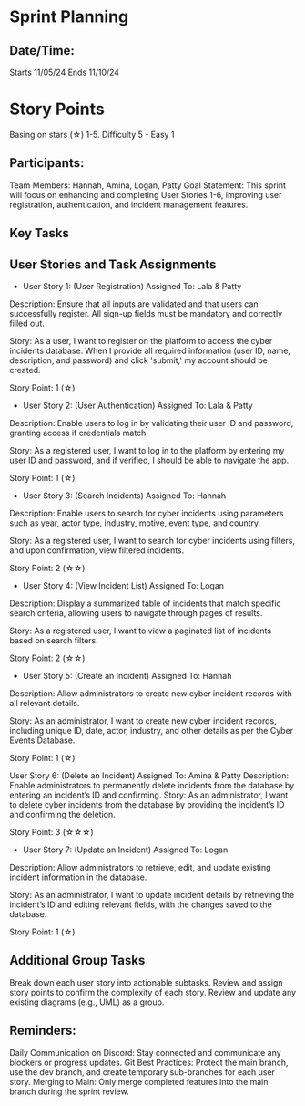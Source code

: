 # Sprint Planning

## Date/Time: 
Starts 11/05/24
Ends 11/10/24

# Story Points 

Basing on stars (☆) 1-5. Difficulty 5 - Easy 1 

## Participants:

Team Members: Hannah, Amina, Logan, Patty
Goal Statement: This sprint will focus on enhancing and completing User Stories 1-6, improving user registration, authentication, and incident management features.

## Key Tasks

## User Stories and Task Assignments

- User Story 1: (User Registration) Assigned To: Lala & Patty

Description: Ensure that all inputs are validated and that users can successfully register. All sign-up fields must be mandatory and correctly filled out.

Story: As a user, I want to register on the platform to access the cyber incidents database. When I provide all required information (user ID, name, description, and password) and click 'submit,' my account should be created.

Story Point: 1 (☆)

- User Story 2: (User Authentication) Assigned To: Lala & Patty

Description: Enable users to log in by validating their user ID and password, granting access if credentials match.

Story: As a registered user, I want to log in to the platform by entering my user ID and password, and if verified, I should be able to navigate the app.

Story Point: 1 (☆)

- User Story 3: (Search Incidents) Assigned To: Hannah

Description: Enable users to search for cyber incidents using parameters such as year, actor type, industry, motive, event type, and country.

Story: As a registered user, I want to search for cyber incidents using filters, and upon confirmation, view filtered incidents.

Story Point: 2 (☆☆)

- User Story 4: (View Incident List) Assigned To: Logan

Description: Display a summarized table of incidents that match specific search criteria, allowing users to navigate through pages of results.

Story: As a registered user, I want to view a paginated list of incidents based on search filters.

Story Point: 2 (☆☆)

- User Story 5: (Create an Incident) Assigned To: Hannah 

Description: Allow administrators to create new cyber incident records with all relevant details.

Story: As an administrator, I want to create new cyber incident records, including unique ID, date, actor, industry, and other details as per the Cyber Events Database.

Story Point: 1 (☆)

User Story 6: (Delete an Incident) Assigned To: Amina & Patty 
Description: Enable administrators to permanently delete incidents from the database by entering an incident’s ID and confirming.
Story: As an administrator, I want to delete cyber incidents from the database by providing the incident’s ID and confirming the deletion.

Story Point: 3 (☆☆☆)

- User Story 7: (Update an Incident) Assigned To: Logan 

Description: Allow administrators to retrieve, edit, and update existing incident information in the database.

Story: As an administrator, I want to update incident details by retrieving the incident’s ID and editing relevant fields, with the changes saved to the database.

Story Point: 1 (☆)

## Additional Group Tasks

Break down each user story into actionable subtasks.
Review and assign story points to confirm the complexity of each story.
Review and update any existing diagrams (e.g., UML) as a group.


## Reminders: 

Daily Communication on Discord: Stay connected and communicate any blockers or progress updates.
Git Best Practices: Protect the main branch, use the dev branch, and create temporary sub-branches for each user story.
Merging to Main: Only merge completed features into the main branch during the sprint review.